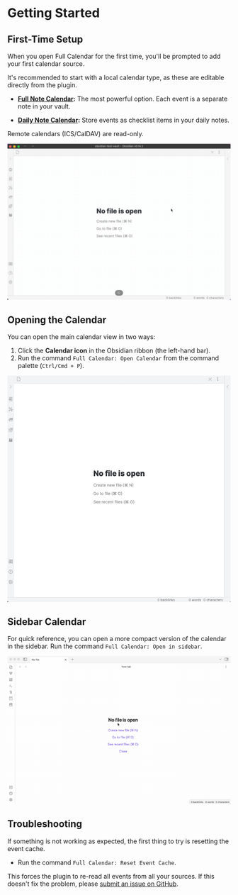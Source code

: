 # Getting Started

## First-Time Setup

When you open Full Calendar for the first time, you'll be prompted to add your first calendar source.

It's recommended to start with a local calendar type, as these are editable directly from the plugin.

-   **[Full Note Calendar](calendars/local.md):** The most powerful option. Each event is a separate note in your vault.

-   **[Daily Note Calendar](calendars/dailynote.md):** Store events as checklist items in your daily notes.

Remote calendars (ICS/CalDAV) are read-only.

![Welcome page](assets/welcome-settings.gif)

## Opening the Calendar

You can open the main calendar view in two ways:
1.  Click the **Calendar icon** in the Obsidian ribbon (the left-hand bar).
2.  Run the command `Full Calendar: Open Calendar` from the command palette (`Ctrl/Cmd + P`).

![Open calendar](assets/open-calendar.gif)

## Sidebar Calendar

For quick reference, you can open a more compact version of the calendar in the sidebar. Run the command `Full Calendar: Open in sidebar`.

![Sidebar calendar](assets/sidebar.gif)

## Troubleshooting

If something is not working as expected, the first thing to try is resetting the event cache.
-   Run the command `Full Calendar: Reset Event Cache`.

This forces the plugin to re-read all events from all your sources. If this doesn't fix the problem, please [submit an issue on GitHub](https://github.com/YouFoundJK/plugin-full-calendar/issues).
